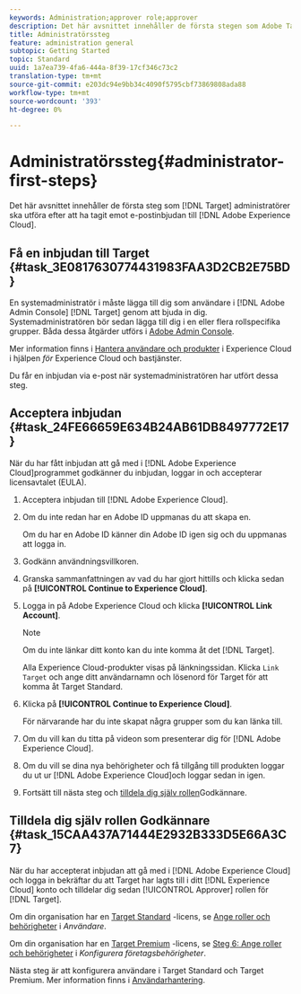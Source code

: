 ```yaml
---
keywords: Administration;approver role;approver
description: Det här avsnittet innehåller de första stegen som Adobe Target-administratörer bör utföra efter att ha tagit emot en e-postinbjudan till Adobe Experience Cloud.
title: Administratörssteg
feature: administration general
subtopic: Getting Started
topic: Standard
uuid: 1a7ea739-4fa6-444a-8f39-17cf346c73c2
translation-type: tm+mt
source-git-commit: e203dc94e9bb34c4090f5795cbf73869808ada88
workflow-type: tm+mt
source-wordcount: '393'
ht-degree: 0%

---
```



# Administratörssteg{#administrator-first-steps}

Det här avsnittet innehåller de första steg som [!DNL Target] administratörer ska utföra efter att ha tagit emot e-postinbjudan till [!DNL Adobe Experience Cloud].

## Få en inbjudan till Target {#task_3E0817630774431983FAA3D2CB2E75BD}

En systemadministratör i måste lägga till dig som användare i [!DNL Adobe Admin Console] [!DNL Target] genom att bjuda in dig. Systemadministratören bör sedan lägga till dig i en eller flera rollspecifika grupper. Båda dessa åtgärder utförs i [Adobe Admin Console](https://adminconsole.adobe.com).

Mer information finns i [Hantera användare och produkter](https://docs.adobe.com/content/help/en/core-services/interface/manage-users-and-products/admin-getting-started.html) i Experience Cloud i hjälpen *för* Experience Cloud och bastjänster.

Du får en inbjudan via e-post när systemadministratören har utfört dessa steg.

## Acceptera inbjudan {#task_24FE66659E634B24AB61DB8497772E17}

När du har fått inbjudan att gå med i [!DNL Adobe Experience Cloud]programmet godkänner du inbjudan, loggar in och accepterar licensavtalet (EULA).

1. Acceptera inbjudan till [!DNL Adobe Experience Cloud].
1. Om du inte redan har en Adobe ID uppmanas du att skapa en.

   Om du har en Adobe ID känner din Adobe ID igen sig och du uppmanas att logga in.
1. Godkänn användningsvillkoren.
1. Granska sammanfattningen av vad du har gjort hittills och klicka sedan på **[!UICONTROL Continue to Experience Cloud]**.
1. Logga in på Adobe Experience Cloud och klicka **[!UICONTROL Link Account]**.

   >[!NOTE]
   >
   >Om du inte länkar ditt konto kan du inte komma åt det [!DNL Target].

   Alla Experience Cloud-produkter visas på länkningssidan. Klicka `Link Target` och ange ditt användarnamn och lösenord för Target för att komma åt Target Standard.
1. Klicka på **[!UICONTROL Continue to Experience Cloud]**.

   För närvarande har du inte skapat några grupper som du kan länka till.
1. Om du vill kan du titta på videon som presenterar dig för [!DNL Adobe Experience Cloud].
1. Om du vill se dina nya behörigheter och få tillgång till produkten loggar du ut ur [!DNL Adobe Experience Cloud]och loggar sedan in igen.
1. Fortsätt till nästa steg och [tilldela dig själv rollen](../administrating-target/start-target.md#task_15CAA437A71444E2932B333D5E66A3C7)Godkännare.

## Tilldela dig själv rollen Godkännare {#task_15CAA437A71444E2932B333D5E66A3C7}

När du har accepterat inbjudan att gå med i [!DNL Adobe Experience Cloud] och logga in bekräftar du att Target har lagts till i ditt [!DNL Experience Cloud] konto och tilldelar dig sedan [!UICONTROL Approver] rollen för [!DNL Target].

Om din organisation har en [Target Standard](/help/c-intro/intro.md#section_ACD5EFF17AAB4E979CBEFA0145CCD905) -licens, se [Ange roller och behörigheter](/help/administrating-target/c-user-management/c-user-management/user-management.md#roles-permissions) i *Användare*.

Om din organisation har en [Target Premium](/help/c-intro/intro.md#premium) -licens, se [Steg 6: Ange roller och behörigheter](/help/administrating-target/c-user-management/property-channel/properties-overview.md#section_8C425E43E5DD4111BBFC734A2B7ABC80) i *Konfigurera företagsbehörigheter*.

Nästa steg är att konfigurera användare i Target Standard och Target Premium. Mer information finns i [Användarhantering](/help/administrating-target/c-user-management/user-management.md).